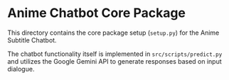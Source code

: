 # Anime Chatbot Core Package

This directory contains the core package setup (`setup.py`) for the Anime Subtitle Chatbot.

The chatbot functionality itself is implemented in `src/scripts/predict.py` and utilizes the Google Gemini API to generate responses based on input dialogue.
